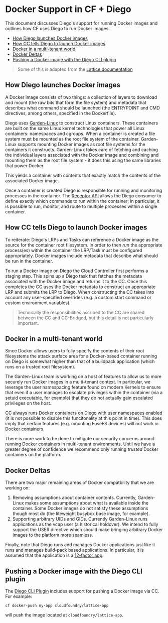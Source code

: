 # Docker Support in CF + Diego

This document discusses Diego's support for running Docker images and outlines how CF uses Diego to run Docker images.

- [How Diego launches Docker images](#how-diego-launches-docker-images)
- [How CC tells Diego to launch Docker images](#how-cc-tells-diego-to-launch-docker-images)
- [Docker in a multi-tenant world](#docker-in-a-multi-tenant-world)
- [Docker Deltas](#docker-deltas)
- [Pushing a Docker image with the Diego CLI plugin](#pushing-a-docker-image-with-the-diego-cli-plugin)

> Some of this is adapted from the [Lattice documentation](http://lattice.cf/docs/troubleshooting/#how-does-lattice-work-with-docker-images)

## How Diego launches Docker images

A Docker image consists of two things: a collection of layers to download and mount (the raw bits that form the file system) and metadata that describes what command should be launched (the ENTRYPOINT and CMD directives, among others, specified in the Dockerfile).

Diego uses [Garden-Linux](https://github.com/cloudfoundry-incubator/garden-linux) to construct Linux containers. These containers are built on the same Linux kernel technologies that power all Linux containers: namespaces and cgroups. When a container is created a file system must be mounted as the root file system of the container. Garden-Linux supports mounting Docker images as root file systems for the containers it constructs. Garden-Linux takes care of fetching and caching the individual layers associated with the Docker image and combining and mounting them as the root file system - it does this using the same libraries that power Docker.

This yields a container with contents that exactly match the contents of the associated Docker image.

Once a container is created Diego is responsible for running and monitoring processes in the container. The [Receptor API](https://github.com/cloudfoundry-incubator/receptor/blob/master/doc/README.md) allows the Diego consumer to define exactly which commands to run within the container; in particular, it is possible to run, monitor, and route to multiple processes within a single container.

## How CC tells Diego to launch Docker images

To reiterate: Diego's LRPs and Tasks can reference a Docker image as the source for the container root filesystem.  In order to then *run* the appropriate process(es) within the container the LRP/Task must be configured appropriately.  Docker images include metadata that describe what should be run in the container.

To run a Docker image on Diego the Cloud Controller first performs a staging step.  This spins up a Diego task that fetches the metadata associated with the Docker image and returns it to the CC.  Once this completes the CC uses the Docker metadata to construct an appropriate LRP and submits the LRP to Diego.  When constructing the CC takes into account any user-specified overrides (e.g. a custom start command or custom environment variables).

> Technically the responsibilities ascribed to the CC are shared between the CC and CC-Bridged, but this detail is not particularly important.

## Docker in a multi-tenant world

Since Docker allows users to fully specify the contents of their root filesystems the attack surface area for a Docker-based container running on Diego is somewhat higher than that of a buildpack application (which runs on a trusted root filesystem).

The Garden-Linux team is working on a host of features to allow us to more securely run Docker images in a multi-tenant context.  In particular, we leverage the user namespacing feature found on modern Kernels to ensure that even if a user manages to escalate privileges within the container (via a setuid executable, for example) that they do not actually gain escalated privileges on the host.

CC always runs Docker containers on Diego with user namespaces enabled (it is not possible to disable this funcitonality at this point in time).  This does imply that certain features (e.g. mounting FuseFS devices) will not work in Docker containers.

There is more work to be done to mitigate our security concerns around running Docker containers in multi-tenant environments.  Until we have a greater degree of confidence we recommend only running *trusted* Docker containers on the platform.

## Docker Deltas

There are two major remaining areas of Docker compatbility that we are working on:

1. Removing assumptions about container contents. Currently, Garden-Linux makes some assumptions about what is available inside the container. Some Docker images do not satisfy these assumptions though most do (the liteweight busybox base image, for example).
2. Supporting arbitrary UIDs and GIDs. Currently Garden-Linux runs applications as the vcap user (a historical holdover).  We intend to fully support the USER directive which should make bringing arbitrary Docker images to the platform more seamless.

Finally, note that Diego runs and manages Docker applications just like it runs and manages build-pack based applications.  In particular, it is assumed that the application is a [12-factor app](http://12factor.net).

## Pushing a Docker image with the Diego CLI plugin

The [Diego CLI Plugin](#installing-the-diego-beta-cli-plugin) includes support for pushing a Docker image via CC.  For example:

```
cf docker-push my-app cloudfoundry/lattice-app
```

will push the image located at `cloudfoundry/lattice-app`.